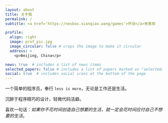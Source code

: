 ```yaml
---
layout: about
title: 关于我
permalink: /
subtitle: <a href='https://nesbox.xianqiao.wang/games'>怀旧</a>老男孩

profile:
  align: right
  image: prof_pic.jpg
  image_circular: false # crops the image to make it circular
  address: >
    <p>Beijing, China</p>

news: true  # includes a list of news items
selected_papers: false # includes a list of papers marked as "selected={true}"
social: true  # includes social icons at the bottom of the page
---
```


一个简单的程序员，奉行 `less is more`，无论是工作还是生活。

沉醉于程序精巧的设计，轻微代码洁癖。

喜欢一句话：*如果你不花时间创造自己想要的生活，就一定会花时间应付自己不想要的生活*。
